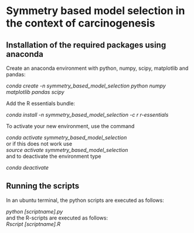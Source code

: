 # Symmetry based model selection in the context of carcinogenesis





















## Installation of the required packages using anaconda

Create an anaconda environment with python, numpy, scipy, matplotlib and pandas:<br>

*conda create -n symmetry_based_model_selection python numpy matplotlib pandas scipy*<br>

Add the R essentials bundle:<br>

*conda install -n symmetry_based_model_selection -c r r-essentials*<br>

To activate your new environment, use the command<br>

*conda activate symmetry_based_model_selection*<br>
or if this does not work use<br>
*source activate symmetry_based_model_selection*<br>
and to deactivate the environment type

*conda deactivate*<br>

## Running the scripts
In an ubuntu terminal, the python scripts are executed as follows:<br>

*python [scriptname].py*<br>
and the R-scripts are executed as follows:<br>
*Rscript [scriptname].R*<br>



